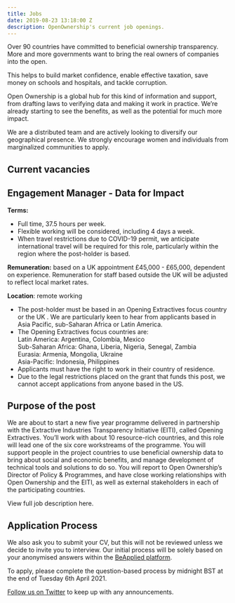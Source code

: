 ```yaml
---
title: Jobs
date: 2019-08-23 13:18:00 Z
description: OpenOwnership's current job openings.
---
```


Over 90 countries have committed to beneficial ownership transparency. More and more governments want to bring the real owners of companies into the open.

This helps to build market confidence, enable effective taxation, save money on schools and hospitals, and tackle corruption.

Open Ownership is a global hub for this kind of information and support, from drafting laws to verifying data and making it work in practice. We’re already starting to see the benefits, as well as the potential for much more impact.

We are a distributed team and are actively looking to diversify our geographical presence. We strongly encourage women and individuals from marginalized communities to apply.

## Current vacancies

## Engagement Manager - Data for Impact

**Terms:** 



*   Full time, 37.5 hours per week.
*   Flexible working will be considered, including 4 days a week.
*   When travel restrictions due to COVID-19 permit, we anticipate international travel will be required for this role, particularly within the region where the post-holder is based.

**Remuneration:** based on a UK appointment £45,000 - £65,000, dependent on experience. Remuneration for staff based outside the UK will be adjusted to reflect local market rates.

**Location**: remote working



*   The post-holder must be based in an Opening Extractives focus country or the UK . We are particularly keen to hear from applicants based in Asia Pacific, sub-Saharan Africa or Latin America.
*   The Opening Extractives focus countries are: \
Latin America: Argentina, Colombia, Mexico \
Sub-Saharan Africa: Ghana, Liberia, Nigeria, Senegal, Zambia \
Eurasia: Armenia, Mongolia, Ukraine \
Asia-Pacific: Indonesia, Philippines
*   Applicants must have the right to work in their country of residence.
*   Due to the legal restrictions placed on the grant that funds this post, we cannot accept applications from anyone based in the US.

## Purpose of the post

We are about to start a new five year programme delivered in partnership with the Extractive Industries Transparency Initiative (EITI), called Opening Extractives.  You’ll work with about 10 resource-rich countries, and this role will lead one of the six core workstreams of the programme. You will support people in the project countries to use beneficial ownership data to bring about social and economic benefits, and manage development of technical tools and solutions to do so. You will report to Open Ownership’s Director of Policy & Programmes, and have close working relationships with Open Ownership and the EITI, as well as external stakeholders in each of the participating countries.

View full job description here. 

## Application Process

We also ask you to submit your CV, but this will not be reviewed unless we decide to invite you to interview. Our initial process will be solely based on your anonymised answers within the [BeApplied platform](https://app.beapplied.com/apply/o4diobmlbd).

To apply, please complete the question-based process by midnight BST at the end of Tuesday 6th April 2021.

[Follow us on Twitter](https://twitter.com/openownership) to keep up with any announcements.